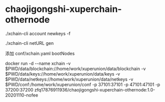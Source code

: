 # chaojigongshi-xuperchain-othernode

./xchain-cli account newkeys -f

./xchain-cli netURL gen

添加 conf/xchain.yaml bootNodes 

docker run -d --name xchain -v $PWD/data/blockchain://home/work/xuperunion/data/blockchain -v $PWD/data/keys://home/work/xuperunion/data/keys -v $PWD/data/netkeys://home/work/xuperunion/data/netkeys -v $PWD/conf:/home/work/xuperunion/conf -p 37101:37101 -p 47101:47101 -p 37200:37200 zfq17876911936/chaojigongshi-xuperchain-othernode:1.0-20201110-nofee

